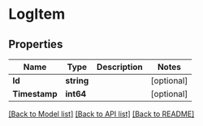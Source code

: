 # LogItem

## Properties

Name | Type | Description | Notes
------------ | ------------- | ------------- | -------------
**Id** | **string** |  | [optional] 
**Timestamp** | **int64** |  | [optional] 

[[Back to Model list]](../README.md#documentation-for-models) [[Back to API list]](../README.md#documentation-for-api-endpoints) [[Back to README]](../README.md)


